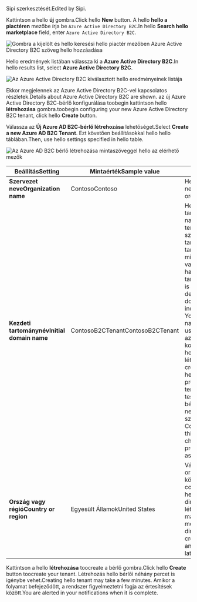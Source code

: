 <span data-ttu-id="af7e6-101">Sipi szerkesztését.</span><span class="sxs-lookup"><span data-stu-id="af7e6-101">Edited by Sipi.</span></span>

<span data-ttu-id="af7e6-102">Kattintson a hello **új** gombra.</span><span class="sxs-lookup"><span data-stu-id="af7e6-102">Click hello **New** button.</span></span> <span data-ttu-id="af7e6-103">A hello **hello a piactéren** mezőbe írja be `Azure Active Directory B2C`.</span><span class="sxs-lookup"><span data-stu-id="af7e6-103">In hello **Search hello marketplace** field, enter `Azure Active Directory B2C`.</span></span>

![Gombra a kijelölt és hello keresési hello piactér mezőben Azure Active Directory B2C szöveg hello hozzáadása](./media/active-directory-b2c-create-tenant/find-azure-ad-b2c.png)

<span data-ttu-id="af7e6-105">Hello eredmények listában válassza ki a **Azure Active Directory B2C**.</span><span class="sxs-lookup"><span data-stu-id="af7e6-105">In hello results list, select **Azure Active Directory B2C**.</span></span>

![Az Azure Active Directory B2C kiválasztott hello eredményeinek listája](./media/active-directory-b2c-create-tenant/find-azure-ad-b2c-result.png)

<span data-ttu-id="af7e6-107">Ekkor megjelennek az Azure Active Directory B2C-vel kapcsolatos részletek.</span><span class="sxs-lookup"><span data-stu-id="af7e6-107">Details about Azure Active Directory B2C are shown.</span></span> <span data-ttu-id="af7e6-108">az új Azure Active Directory B2C-bérlő konfigurálása toobegin kattintson hello **létrehozása** gombra.</span><span class="sxs-lookup"><span data-stu-id="af7e6-108">toobegin configuring your new Azure Active Directory B2C tenant, click hello **Create** button.</span></span>

<span data-ttu-id="af7e6-109">Válassza az **Új Azure AD B2C-bérlő létrehozása** lehetőséget.</span><span class="sxs-lookup"><span data-stu-id="af7e6-109">Select **Create a new Azure AD B2C Tenant**.</span></span> <span data-ttu-id="af7e6-110">Ezt követően beállításokkal hello hello táblában.</span><span class="sxs-lookup"><span data-stu-id="af7e6-110">Then, use hello settings specified in hello table.</span></span>

![Az Azure AD B2C bérlő létrehozása mintaszöveggel hello az elérhető mezők](./media/active-directory-b2c-create-tenant/create-new-b2c-tenant.png)

| <span data-ttu-id="af7e6-112">Beállítás</span><span class="sxs-lookup"><span data-stu-id="af7e6-112">Setting</span></span>      | <span data-ttu-id="af7e6-113">Mintaérték</span><span class="sxs-lookup"><span data-stu-id="af7e6-113">Sample value</span></span>  | <span data-ttu-id="af7e6-114">Leírás</span><span class="sxs-lookup"><span data-stu-id="af7e6-114">Description</span></span>                                        |
| ------------ | ------- | -------------------------------------------------- |
| <span data-ttu-id="af7e6-115">**Szervezet neve**</span><span class="sxs-lookup"><span data-stu-id="af7e6-115">**Organization name**</span></span> | <span data-ttu-id="af7e6-116">Contoso</span><span class="sxs-lookup"><span data-stu-id="af7e6-116">Contoso</span></span> | <span data-ttu-id="af7e6-117">Hello szervezet nevét.</span><span class="sxs-lookup"><span data-stu-id="af7e6-117">Name of hello organization.</span></span> | 
| <span data-ttu-id="af7e6-118">**Kezdeti tartománynév**</span><span class="sxs-lookup"><span data-stu-id="af7e6-118">**Initial domain name**</span></span> |  <span data-ttu-id="af7e6-119">ContosoB2CTenant</span><span class="sxs-lookup"><span data-stu-id="af7e6-119">ContosoB2CTenant</span></span> | <span data-ttu-id="af7e6-120">Hello B2C-bérlő tartománynevét.</span><span class="sxs-lookup"><span data-stu-id="af7e6-120">Domain name for hello B2C tenant.</span></span> <span data-ttu-id="af7e6-121">Alapértelmezés szerint hello kezdeti tartomány nevét tartalmazza. microsoft.com. A cége vagy szervezete által használt tartománynevet később is megadhatja.</span><span class="sxs-lookup"><span data-stu-id="af7e6-121">By default, hello initial domain name will include .microsoft.com. You can add a domain name your organization uses later.</span></span> <span data-ttu-id="af7e6-122">A bérlő azonos nevet, amint azt korábban törölt bérlői hello nem lehet létrehozni.</span><span class="sxs-lookup"><span data-stu-id="af7e6-122">You cannot create a tenant with hello same name as a previously deleted tenant.</span></span> <span data-ttu-id="af7e6-123">Ha ez egy tesztcélra használt bérlő, adjon meg egy nem éles használatra szánt nevet, például ContosoB2CTesting.</span><span class="sxs-lookup"><span data-stu-id="af7e6-123">If this is a test tenant, choose a non-production name such as ContosoB2CTesting.</span></span> |
| <span data-ttu-id="af7e6-124">**Ország vagy régió**</span><span class="sxs-lookup"><span data-stu-id="af7e6-124">**Country or region**</span></span> | <span data-ttu-id="af7e6-125">Egyesült Államok</span><span class="sxs-lookup"><span data-stu-id="af7e6-125">United States</span></span> | <span data-ttu-id="af7e6-126">Válassza ki a hello ország vagy régió hello könyvtár.</span><span class="sxs-lookup"><span data-stu-id="af7e6-126">Choose hello country or region for hello directory.</span></span> <span data-ttu-id="af7e6-127">hello directory ezen a helyen létrehozza, és később már nem módosítható.</span><span class="sxs-lookup"><span data-stu-id="af7e6-127">hello directory will be created in this location and cannot be changed later.</span></span>  |

<span data-ttu-id="af7e6-128">Kattintson a hello **létrehozása** toocreate a bérlő gombra.</span><span class="sxs-lookup"><span data-stu-id="af7e6-128">Click hello **Create** button toocreate your tenant.</span></span> <span data-ttu-id="af7e6-129">Létrehozás hello bérlői néhány percet is igénybe vehet.</span><span class="sxs-lookup"><span data-stu-id="af7e6-129">Creating hello tenant may take a few minutes.</span></span> <span data-ttu-id="af7e6-130">Amikor a folyamat befejeződött, a rendszer figyelmeztetni fogja az értesítések között.</span><span class="sxs-lookup"><span data-stu-id="af7e6-130">You are alerted in your notifications when it is complete.</span></span>
